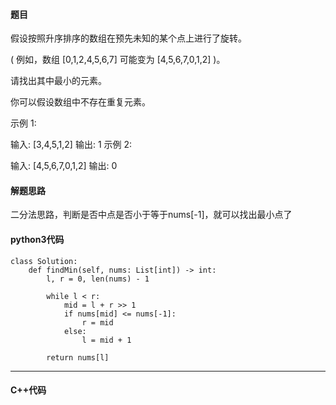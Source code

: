 #### 题目

假设按照升序排序的数组在预先未知的某个点上进行了旋转。

( 例如，数组 [0,1,2,4,5,6,7] 可能变为 [4,5,6,7,0,1,2] )。

请找出其中最小的元素。

你可以假设数组中不存在重复元素。

示例 1:

输入: [3,4,5,1,2]
输出: 1
示例 2:

输入: [4,5,6,7,0,1,2]
输出: 0



#### 解题思路

二分法思路，判断是否中点是否小于等于nums[-1]，就可以找出最小点了



#### python3代码

```
class Solution:
    def findMin(self, nums: List[int]) -> int:
        l, r = 0, len(nums) - 1

        while l < r:
            mid = l + r >> 1
            if nums[mid] <= nums[-1]:
                r = mid
            else:
                l = mid + 1
        
        return nums[l]
```



****

#### C++代码

```

```


